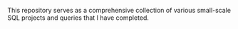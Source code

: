 This repository serves as a comprehensive collection of various small-scale SQL projects and queries that I have completed.
